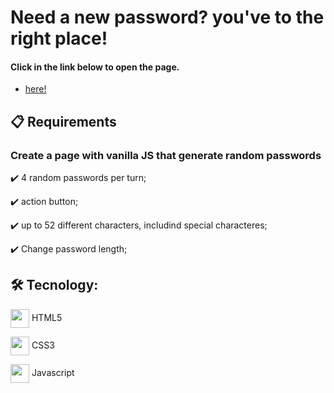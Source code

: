 # Need a new password? you've to the right place!
#### Click in the link below to open the page.
- [here!](https://alexandredornellas.github.io/JackBlackjack-game/)

## 📋 Requirements

### Create a page with vanilla JS that generate random passwords

✔️ 4 random passwords per turn;

✔️ action button;

✔️ up to 52 different characters, includind special characteres;

✔️ Change password length;

## 🛠 Tecnology:

<img src="https://cdn.jsdelivr.net/gh/devicons/devicon/icons/html5/html5-original.svg" align="center" width="30" height="30" /> HTML5

<img src="https://cdn.jsdelivr.net/gh/devicons/devicon/icons/css3/css3-original.svg" align="center" width="30" height="30" /> CSS3

<img src="https://cdn.jsdelivr.net/gh/devicons/devicon/icons/javascript/javascript-original.svg" align="center" width="30" height="30" /> Javascript